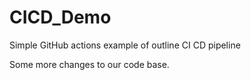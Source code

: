 # CICD_Demo
Simple GitHub actions example of outline CI CD pipeline

Some more changes to our code base.
